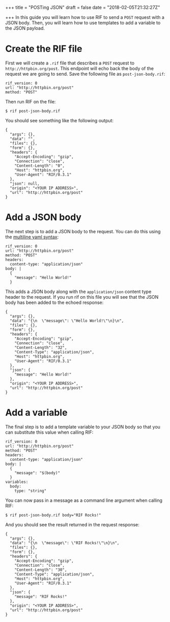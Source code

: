 +++
title = "POSTing JSON"
draft = false
date = "2018-02-05T21:32:27Z"

+++
In this guide you will learn how to use RIF to send a `POST` request with a
JSON body. Then, you will learn how to use templates to add a variable to the
JSON payload.

# Create the RIF file
First we will create a `.rif` file that describes a `POST` request to
`http://httpbin.org/post`. This endpoint will echo back the body of the request
we are going to send. Save the following file as `post-json-body.rif`:
```
rif_version: 0
url: "http://httpbin.org/post"
method: "POST"
```

Then run RIF on the file:
```
$ rif post-json-body.rif
```

You should see something like the following output:
```
{
  "args": {}, 
  "data": "", 
  "files": {}, 
  "form": {}, 
  "headers": {
    "Accept-Encoding": "gzip", 
    "Connection": "close", 
    "Content-Length": "0", 
    "Host": "httpbin.org", 
    "User-Agent": "RIF/0.3.1"
  }, 
  "json": null, 
  "origin": "<YOUR IP ADDRESS>", 
  "url": "http://httpbin.org/post"
}
```

# Add a JSON body
The next step is to add a JSON body to the request. You can do this using the
[multiline yaml syntax](http://www.yaml.org/spec/1.2/spec.html#id2795688):
```
rif_version: 0
url: "http://httpbin.org/post"
method: "POST"
headers:
  content-type: "application/json"
body: |
  {
    "message": "Hello World!"
  }
```

This adds a JSON body along with the `application/json` content type header
to the request. If you run rif on this file you will see that the JSON body
has been added to the echoed response:
```
{
  "args": {}, 
  "data": "{\n  \"message\": \"Hello World!\"\n}\n", 
  "files": {}, 
  "form": {}, 
  "headers": {
    "Accept-Encoding": "gzip", 
    "Connection": "close", 
    "Content-Length": "32", 
    "Content-Type": "application/json", 
    "Host": "httpbin.org", 
    "User-Agent": "RIF/0.3.1"
  }, 
  "json": {
    "message": "Hello World!"
  }, 
  "origin": "<YOUR IP ADDRESS>", 
  "url": "http://httpbin.org/post"
}
```

# Add a variable
The final step is to add a template variable to your JSON body so that
you can substitute this value when calling RIF:
```
rif_version: 0
url: "http://httpbin.org/post"
method: "POST"
headers:
  content-type: "application/json"
body: |
  {
    "message": "$(body)"
  }
variables:
  body:
    type: "string"
```

You can now pass in a message as a command line argument when calling RIF:
```
$ rif post-json-body.rif body="RIF Rocks!"
```

And you should see the result returned in the request response:
```
{
  "args": {}, 
  "data": "{\n  \"message\": \"RIF Rocks!\"\n}\n", 
  "files": {}, 
  "form": {}, 
  "headers": {
    "Accept-Encoding": "gzip", 
    "Connection": "close", 
    "Content-Length": "30", 
    "Content-Type": "application/json", 
    "Host": "httpbin.org", 
    "User-Agent": "RIF/0.3.1"
  }, 
  "json": {
    "message": "RIF Rocks!"
  }, 
  "origin": "<YOUR IP ADDRESS>", 
  "url": "http://httpbin.org/post"
}
```
